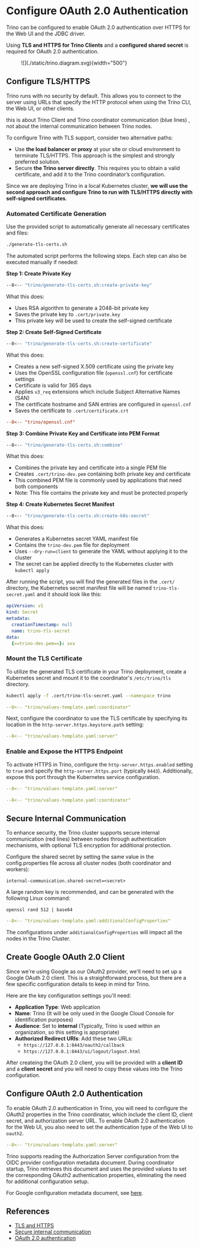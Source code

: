 # Configure OAuth 2.0 Authentication

Trino can be configured to enable OAuth 2.0 authentication over HTTPS for the Web UI and the JDBC driver. 

Using **TLS and HTTPS for Trino Clients** and a **configured shared secret** is required for OAuth 2.0 authentication.

<figure markdown="span">
  ![](./static/trino.diagram.svg){width="500"}
</figure>

## Configure TLS/HTTPS

Trino runs with no security by default. This allows you to connect to the server using URLs that specify the HTTP protocol when using the Trino CLI, the Web UI, or other clients.

this is about Trino Client and Trino coordinator communication (blue lines) , not about the internal communication between Trino nodes.

To configure Trino with TLS support, consider two alternative paths:

- Use **the load balancer or proxy** at your site or cloud environment to terminate TLS/HTTPS. This approach is the simplest and strongly preferred solution.
- Secure **the Trino server directly**. This requires you to obtain a valid certificate, and add it to the Trino coordinator’s configuration.

Since we are deploying Trino in a local Kubernetes cluster, **we will use the second approach and configure Trino to run with TLS/HTTPS directly with self-signed certificates**.


### Automated Certificate Generation

Use the provided script to automatically generate all necessary certificates and files:

```bash
./generate-tls-certs.sh
```

The automated script performs the following steps. Each step can also be executed manually if needed:

**Step 1: Create Private Key**

```bash
--8<-- "trino/generate-tls-certs.sh:create-private-key"
```

What this does:

- Uses RSA algorithm to generate a 2048-bit private key
- Saves the private key to `.cert/private.key`
- This private key will be used to create the self-signed certificate

**Step 2: Create Self-Signed Certificate**

```bash
--8<-- "trino/generate-tls-certs.sh:create-certificate"
```

What this does:

- Creates a new self-signed X.509 certificate using the private key
- Uses the OpenSSL configuration file (`openssl.cnf`) for certificate settings
- Certificate is valid for 365 days
- Applies `v3_req` extensions which include Subject Alternative Names (SAN)
- The certificate hostname and SAN entries are configured in `openssl.cnf`
- Saves the certificate to `.cert/certificate.crt`

```ini title="openssl.cnf"
--8<-- "trino/openssl.cnf"
```

**Step 3: Combine Private Key and Certificate into PEM Format**

```bash
--8<-- "trino/generate-tls-certs.sh:combine"
```

What this does:

- Combines the private key and certificate into a single PEM file
- Creates `.cert/trino-dev.pem` containing both private key and certificate
- This combined PEM file is commonly used by applications that need both components
- Note: This file contains the private key and must be protected properly

**Step 4: Create Kubernetes Secret Manifest**

```bash
--8<-- "trino/generate-tls-certs.sh:create-k8s-secret"
```

What this does:

- Generates a Kubernetes secret YAML manifest file
- Contains the `trino-dev.pem` file for deployment
- Uses `--dry-run=client` to generate the YAML without applying it to the cluster
- The secret can be applied directly to the Kubernetes cluster with `kubectl apply`

After running the script, you will find the generated files in the `.cert/` directory, the Kubernetes secret manifest file will be named `trino-tls-secret.yaml` and it should look like this:

```yaml title="trino-tls-secret.yaml"
apiVersion: v1
kind: Secret
metadata:
  creationTimestamp: null
  name: trino-tls-secret
data:
  {==trino-dev.pem==}: xxx
```

### Mount the TLS Certificate

To utilize the generated TLS certificate in your Trino deployment, create a Kubernetes secret and mount it to the coordinator's `/etc/trino/tls` directory.

```bash
kubectl apply -f .cert/trino-tls-secret.yaml --namespace trino
```


```yaml title="trino/values-template.yaml coordinator" linenums="1" hl_lines="1 10-13"
--8<-- "trino/values-template.yaml:coordinator"
```

Next, configure the coordinator to use the TLS certificate by specifying its location in the `http-server.https.keystore.path` setting:

```yaml title="trino/values-template.yaml server" linenums="1" hl_lines="1 5 8"
--8<-- "trino/values-template.yaml:server"
```

### Enable and Expose the HTTPS Endpoint

To activate HTTPS in Trino, configure the `http-server.https.enabled` setting to `true` and specify the `http-server.https.port` (typically `8443`). Additionally, expose this port through the Kubernetes service configuration.

```yaml title="trino/values-template.yaml server" linenums="1" hl_lines="1 6 7"
--8<-- "trino/values-template.yaml:server"
```

```yaml title="trino/values-template.yaml coordinator" linenums="1" hl_lines="1 14-19"
--8<-- "trino/values-template.yaml:coordinator"
```

## Secure Internal Communication

To enhance security, the Trino cluster supports secure internal communication (red lines) between nodes through authentication mechanisms, with optional TLS encryption for additional protection.

Configure the shared secret by setting the same value in the config.properties file across all cluster nodes (both coordinator and workers):

```
internal-communication.shared-secret=<secret>
```

A large random key is recommended, and can be generated with the following Linux command:

```
openssl rand 512 | base64
```


```yaml title="trino/values-template.yaml additionalConfigProperties" linenums="1" hl_lines="1 2"
--8<-- "trino/values-template.yaml:additionalConfigProperties"
```

The configurations under `additionalConfigProperties` will impact all the nodes in the Trino Cluster.

## Create Google OAuth 2.0 Client

Since we're using Google as our OAuth2 provider, we'll need to set up a Google OAuth 2.0 client. This is a straightforward process, but there are a few specific configuration details to keep in mind for Trino.

Here are the key configuration settings you'll need:

- **Application Type**: Web application
- **Name**: Trino (It will be only used in the Google Cloud Console for identification purposes)
- **Audience**: Set to **internal** (Typically, Trino is used within an organization, so this setting is appropriate)
- **Authorized Redirect URIs**: Add these two URLs:
    - `https://127.0.0.1:8443/oauth2/callback`
    - `https://127.0.0.1:8443/ui/logout/logout.html`

After createing the OAuth 2.0 client, you will be provided with a **client ID** and a **client secret** and you will need to copy these values into the Trino configuration.

## Configure OAuth 2.0 Authentication

To enable OAuth 2.0 authentication in Trino, you will need to configure the OAuth2 properties in the Trino coordinator, which include the client ID, client secret, and authorization server URL. To enable OAuth 2.0 authentication for the Web UI, you also need to set the authentication type of the Web UI to `oauth2`.

```yaml title="trino/values-template.yaml server" linenums="1" hl_lines="1 3-5 8-12"
--8<-- "trino/values-template.yaml:server"
```

Trino supports reading the Authorization Server configuration from the OIDC provider configuration metadata document. During coordinator startup, Trino retrieves this document and uses the provided values to set the corresponding OAuth2 authentication properties, eliminating the need for additional configuration setup.

For Google configuration metadata document, see [here](https://accounts.google.com/.well-known/openid-configuration).

## References
- [TLS and HTTPS](https://trino.io/docs/current/security/tls.html)
- [Secure internal communication](https://trino.io/docs/current/security/internal-communication.html)
- [OAuth 2.0 authentication](https://trino.io/docs/current/security/oauth2.html)